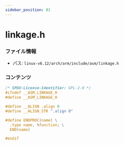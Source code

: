 ```yaml
---
sidebar_position: 81
---
```

# linkage.h

### ファイル情報

- パス: `linux-v6.12/arch/arm/include/asm/linkage.h`

### コンテンツ

```h
/* SPDX-License-Identifier: GPL-2.0 */
#ifndef __ASM_LINKAGE_H
#define __ASM_LINKAGE_H

#define __ALIGN .align 0
#define __ALIGN_STR ".align 0"

#define ENDPROC(name) \
  .type name, %function; \
  END(name)

#endif

```
